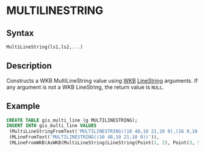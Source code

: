 # MULTILINESTRING

## Syntax

```sql
MultiLineString(ls1,ls2,...)
```

## Description

Constructs a WKB MultiLineString value using [WKB](/sql-statements-structure/geographic-geometric-features/wkb/) [LineString](/sql-statements-structure/geographic-geometric-features/geometry-constructors/linestring/) arguments.  If any argument is not a WKB LineString, the return value is
`NULL`.

## Example

```sql
CREATE TABLE gis_multi_line (g MULTILINESTRING);
INSERT INTO gis_multi_line VALUES
 (MultiLineStringFromText('MULTILINESTRING((10 48,10 21,10 0),(16 0,16 23,16 48))')),
 (MLineFromText('MULTILINESTRING((10 48,10 21,10 0))')),
 (MLineFromWKB(AsWKB(MultiLineString(LineString(Point(1, 2), Point(3, 5)), LineString(Point(2, 5),Point(5, 8),Point(21, 7))))));
```